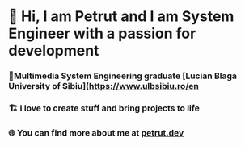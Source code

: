 # 👋 Hi, I am Petrut and I am System Engineer with a passion for development
### 📖Multimedia System Engineering graduate [Lucian Blaga University of Sibiu](https://www.ulbsibiu.ro/en
### 🏗️ I love to create stuff and bring projects to life
### 🌐 You can find more about me at [petrut.dev](https://petrut.dev)
